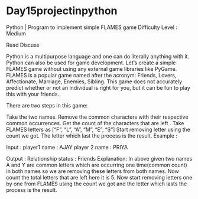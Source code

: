 # Day15projectinpython
Python | Program to implement simple FLAMES game
Difficulty Level : Medium

Read
Discuss

Python is a multipurpose language and one can do literally anything with it. Python can also be used for game development. Let’s create a simple FLAMES game without using any external game libraries like PyGame.
FLAMES is a popular game named after the acronym: Friends, Lovers, Affectionate, Marriage, Enemies, Sibling. This game does not accurately predict whether or not an individual is right for you, but it can be fun to play this with your friends.

There are two steps in this game:

Take the two names.
Remove the common characters with their respective common occurrences.
Get the count of the characters that are left .
Take FLAMES letters as [“F”, “L”, “A”, “M”, “E”, “S”]
Start removing letter using the count we got.
The letter which last the process is the result.
Example : 

Input :   player1 name : AJAY
          player 2 name : PRIYA

Output : Relationship status : Friends
Explanation: In above given two names A and Y are common letters which are occurring one time(common count) in both names so we are removing these letters from both names. Now count the total letters that are left here it is 5. Now start removing letters one by one from FLAMES using the count we got and the letter which lasts the process is the result.
